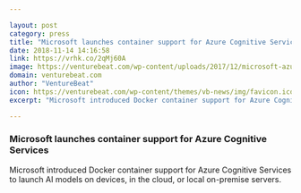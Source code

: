 ```yaml
---

layout: post
category: press
title: "Microsoft launches container support for Azure Cognitive Services"
date: 2018-11-14 14:16:58
link: https://vrhk.co/2qMj60A
image: https://venturebeat.com/wp-content/uploads/2017/12/microsoft-azure-new-logo-2017.png?fit=2117%2C1222&strip=all
domain: venturebeat.com
author: "VentureBeat"
icon: https://venturebeat.com/wp-content/themes/vb-news/img/favicon.ico
excerpt: "Microsoft introduced Docker container support for Azure Cognitive Services to launch AI models on devices, in the cloud, or local on-premise servers."

---
```


### Microsoft launches container support for Azure Cognitive Services

Microsoft introduced Docker container support for Azure Cognitive Services to launch AI models on devices, in the cloud, or local on-premise servers.